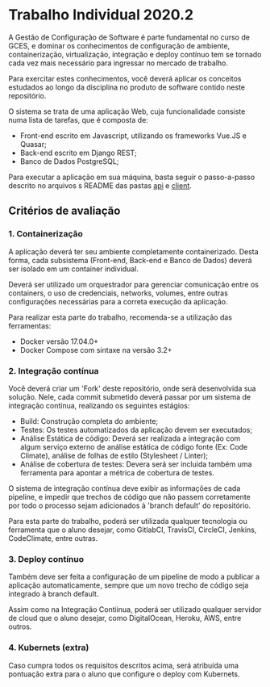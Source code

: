 # Trabalho Individual 2020.2


A Gestão de Configuração de Software é parte fundamental no curso de GCES, e dominar os conhecimentos de configuração de ambiente, containerização, virtualização, integração e deploy contínuo tem se tornado cada vez mais necessário para ingressar no mercado de trabalho.

Para exercitar estes conhecimentos, você deverá aplicar os conceitos estudados ao longo da disciplina no produto de software contido neste repositório.

O sistema se trata de uma aplicação Web, cuja funcionalidade consiste numa lista de tarefas, que é composta de:
- Front-end escrito em Javascript, utilizando os frameworks Vue.JS e Quasar;
- Back-end escrito em Django REST;
- Banco de Dados PostgreSQL;

Para executar a aplicação em sua máquina, basta seguir o passo-a-passo descrito no arquivos s README das pastas [api](./api/README.md) e [client](./client/README.md).


## Critérios de avaliação

### 1. Containerização

A aplicação deverá ter seu ambiente completamente containerizado. Desta forma, cada subsistema (Front-end, Back-end e Banco de Dados) deverá ser isolado em um container individual.

Deverá ser utilizado um orquestrador para gerenciar comunicação entre os containers, o uso de credenciais, networks, volumes, entre outras configurações necessárias para a correta execução da aplicação.

Para realizar esta parte do trabalho, recomenda-se a utilização das ferramentas:

- Docker versão 17.04.0+
- Docker Compose com sintaxe na versão 3.2+

### 2. Integração contínua

Você deverá criar um 'Fork' deste repositório, onde será desenvolvida sua solução. Nele, cada commit submetido deverá passar por um sistema de integração contínua, realizando os seguintes estágios:

- Build: Construção completa do ambiente;
- Testes: Os testes automatizados da aplicação devem ser executados;
- Análise Estática de código: Deverá ser realizada a integração com algum serviço externo de análise estática de código fonte (Ex: Code Climate), análise de folhas de estilo (Stylesheet / Linter);
- Análise de cobertura de testes: Devera será ser incluida também uma ferramenta para apontar a métrica de cobertura de testes.

O sistema de integração contínua deve exibir as informações de cada pipeline, e impedir que trechos de código que não passem corretamente por todo o processo sejam adicionados à 'branch default' do repositório.

Para esta parte do trabalho, poderá ser utilizada qualquer tecnologia ou ferramenta que o aluno desejar, como GitlabCI, TravisCI, CircleCI, Jenkins, CodeClimate, entre outras.

### 3. Deploy contínuo

Também deve ser feita a configuração de um pipeline de modo a publicar a aplicação automaticamente, sempre que um novo trecho de código seja integrado à branch default.

Assim como na Integração Contiinua, poderá ser utilizado qualquer servidor de cloud que o aluno desejar, como DigitalOcean, Heroku, AWS, entre outros.

### 4. Kubernets (extra)

Caso cumpra todos os requisitos descritos acima, será atribuída uma pontuação extra para o aluno que configure o deploy com Kubernets.

